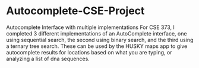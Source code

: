 # Autocomplete-CSE-Project
Autocomplete Interface with multiple implementations
For CSE 373, I completed 3 different implementations of an AutoComplete interface, one using sequential search, the second using binary search, 
and the third using a ternary tree search. These can be used by the HUSKY maps app to give autocomplete results for locations based on what you are typing, or 
analyzing a list of dna sequences.
